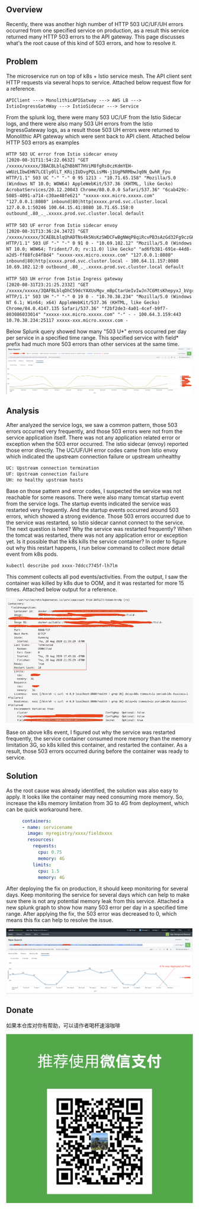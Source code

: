 ## Overview
Recently, there was another high number of HTTP 503 UC/UF/UH errors occurred from one specified service on production, 
as a result this service returned many HTTP 503 errors to the API gateway.
This page discusses what's the root cause of this kind of 503 errors, and how to resolve it.
## Problem
The microservice run on top of k8s + Istio service mesh. The API client sent HTTP requests via several hops to service.
Attached below request flow for a reference. 
```
APIClient ---> MonolithicAPIGatway ---> AWS LB ---> IstioIngressGateWay ---> IstioSidecar ---> Service
```
From the splunk log, there were many 503 UC/UF from the Istio Sidecar logs, and there were also many 503 UH errors from
the Istio IngressGateway logs, as a result those 503 UH errors were returned to Monolithic API gateway which were sent back to API client.
Attached below HTTP 503 errors as examples
```
HTTP 503 UC error from Istio sidecar envoy
[2020-08-31T11:54:22.063Z] "GET /xxxxx/xxxxx/3BACBLblqZhBbNT7HViM8fgRs0czKdmYEH-wWUzLIbwEHN7LCEly0lLT_KRijIUDvgPQLisMN-j1UgPNRMbwJq0N_QwhR_Fpu HTTP/1.1" 503 UC "-" "-" 0 95 1213 - "10.71.65.158" "Mozilla/5.0 (Windows NT 10.0; WOW64) AppleWebKit/537.36 (KHTML, like Gecko) AcrobatServices/20.12.20043 Chrome/80.0.0.0 Safari/537.36" "6cab429c-5085-4091-a714-c30ae48fe621" "xxxxx-xxx.micro.xxxxx.com" "127.0.0.1:8080" inbound|80|http|xxxxx.prod.svc.cluster.local 127.0.0.1:50246 100.64.15.41:8080 10.71.65.158:0 outbound_.80_._.xxxxx.prod.svc.cluster.local default

HTTP 503 UF error from Istio sidecar envoy
[2020-08-31T13:36:24.347Z] "GET /xxxxx/xxxxx/3CAEBLblqQhADTNs4k5NsKzSWDCFwBgNWqP8qiRcvPB3sAzGd32Fg9czGHIA1wRYmRdM1vjut7XaObydDhO3Hf0RldDT_OW50 HTTP/1.1" 503 UF "-" "-" 0 91 0 - "10.69.102.12" "Mozilla/5.0 (Windows NT 10.0; WOW64; Trident/7.0; rv:11.0) like Gecko" "ad6fb381-691e-44d8-a2d5-ff88fc84f8d4" "xxxxx-xxx.micro.xxxxx.com" "127.0.0.1:8080" inbound|80|http|xxxxx.prod.svc.cluster.local - 100.64.11.157:8080 10.69.102.12:0 outbound_.80_._.xxxxx.prod.svc.cluster.local default

HTTP 503 UH error from Istio Ingress gateway
[2020-08-31T23:21:25.233Z] "GET /xxxxx/xxxxx/3QAFBLblqDhC59dcYAXUsMgv_mBpCtarUeIvIwJn7C6MtsKhepyxJ_bVgrqcPZOMi1DnJIIzmZkYFu1yjo7vyTtJuW509JFAx HTTP/1.1" 503 UH "-" "-" 0 19 0 - "10.70.38.234" "Mozilla/5.0 (Windows NT 6.1; Win64; x64) AppleWebKit/537.36 (KHTML, like Gecko) Chrome/84.0.4147.135 Safari/537.36" "f2bf2de3-4a01-4cef-b9f7-803086033014" "xxxxx-xxx.micro.xxxxx.com" "-" - - 100.64.3.159:443 10.70.38.234:25117 xxxxx-xxx.micro.xxxxx.com -
```
Below Splunk query showed how many "503 U*" errors occurred per day per service in a specified time range.
This specified service with field* prefix had much more 503 errors than other services at the same time.
![503-Error-Per-Service-Per-Day-1](/images/503-Error-Per-Service-Per-Day-1.png)

## Analysis
After analyzed the service logs, we saw a common pattern, those 503 errors occurred very frequently, and those 503 errors were not from the service application itself.
There was not any application related error or exception when the 503 error occurred. The istio sidecar (envoy) reported those error directly.
The UC/UF/UH error codes came from Istio envoy which indicated the upstream connection failure or upstream unhealthy
```
UC: Upstream connection termination
UF: Upstream connection failure
UH: no healthy upstream hosts
```
Base on those pattern and error codes, I suspected the service was not reachable for some reasons. There were also many tomcat startup event from the service logs.
The startup events indicated the service was restarted very frequently. And the startup events occurred around 503 errors, which showed a strong evidence.
Those 503 errors occurred due to the service was restarted, so Istio sidecar cannot connect to the service.
The next question is here? Why the service was restarted frequently? When the tomcat was restarted, there was not any application error or exception yet.
Is it possible that the k8s kills the service container? In order to figure out why this restart happens, I run below command to collect more detail event from k8s pods. 
```
kubectl describe pod xxxx-7ddcc7745f-lh7lm
```
This comment collects all pod events/activities. From the output, I saw the container was killed by k8s due to OOM, and it was restarted for more 15 times. 
Attached below output for a reference.

![k8s-OOMKilled-servie](/images/k8s-OOMKilled-Service.png)

Base on above k8s event, I figured out why the service was restarted frequently, the service container consumed more memory than the memory limitation 3G, 
so k8s killed this container, and restarted the container. As a result, those 503 errors occurred during before the container was ready to service.
 
## Solution
As the root cause was already identified, the solution was also easy to apply. It looks like the container may need 
consuming more memory. So, increase the k8s memory limitation from 3G to 4G from deployment, which can be quick workaround here.
```yaml
      containers:
      - name: servicename
        image: myregistry/xxxx/fieldxxxx
        resources:
          requests:
            cpu: 0.75
            memory: 4G
          limits:
            cpu: 1.5
            memory: 4G
```
After deploying the fix on production, it should keep monitoring for several days. Keep monitoring the service for several days which
can help to make sure there is not any potential memory leak from this service. 
Attached a new splunk graph to show how many 503 error per day in a specified time range. After applying the fix, the 503 error was decreased to 0,
which means this fix can help to resolve the issue.
 
![Service-503-per-day-with-fix](/images/Service-503-per-day-with-fix.png)

## Donate
如果本仓库对你有帮助，可以请作者喝杯速溶咖啡

![wechat_pay](/images/WeChatPay_2.jpeg)